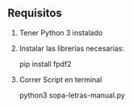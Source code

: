 ## Requisitos

1. Tener Python 3 instalado
2. Instalar las librerías necesarias:

	pip install fpdf2

3. Correr Script en terminal

	python3 sopa-letras-manual.py
